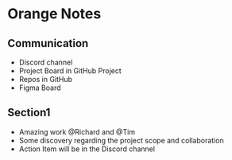 # Orange Notes

## Communication
- Discord channel
- Project Board in GitHub Project
- Repos in GitHub
- Figma Board

## Section1
- Amazing work @Richard and @Tim
- Some discovery regarding the project scope and collaboration
- Action Item will be in the Discord channel